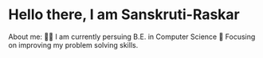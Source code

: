 # Hello there, I am Sanskruti-Raskar

About me:
👨‍🎓 I am currently persuing B.E. in Computer Science
🎯 Focusing on improving my problem solving skills.

